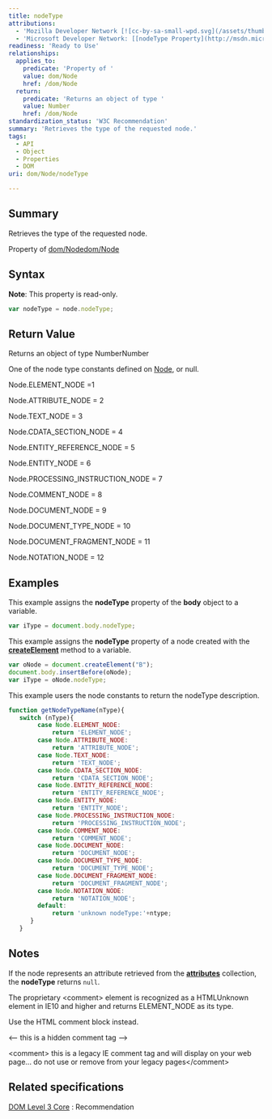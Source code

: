 ```yaml
---
title: nodeType
attributions:
  - 'Mozilla Developer Network [![cc-by-sa-small-wpd.svg](/assets/thumb/8/8c/cc-by-sa-small-wpd.svg/120px-cc-by-sa-small-wpd.svg.png)](http://creativecommons.org/licenses/by-sa/3.0/us/): [[Node.nodeType](https://developer.mozilla.org/en-US/docs/Web/API/Node.nodeType) Article]'
  - 'Microsoft Developer Network: [[nodeType Property](http://msdn.microsoft.com/en-us/library/ie/ms534191(v=vs.85).aspx) Article]'
readiness: 'Ready to Use'
relationships:
  applies_to:
    predicate: 'Property of '
    value: dom/Node
    href: /dom/Node
  return:
    predicate: 'Returns an object of type '
    value: Number
    href: /dom/Node
standardization_status: 'W3C Recommendation'
summary: 'Retrieves the type of the requested node.'
tags:
  - API
  - Object
  - Properties
  - DOM
uri: dom/Node/nodeType

---
```

## <span>Summary</span>

Retrieves the type of the requested node.

Property of [dom/Node](/dom/Node)[dom/Node](/dom/Node)

## <span>Syntax</span>

**Note**: This property is read-only.

``` js
var nodeType = node.nodeType;
```

## <span>Return Value</span>

Returns an object of type NumberNumber

One of the node type constants defined on [Node](/dom/Node), or null.

Node.ELEMENT\_NODE =1

Node.ATTRIBUTE\_NODE = 2

Node.TEXT\_NODE = 3

Node.CDATA\_SECTION\_NODE = 4

Node.ENTITY\_REFERENCE\_NODE = 5

Node.ENTITY\_NODE = 6

Node.PROCESSING\_INSTRUCTION\_NODE = 7

Node.COMMENT\_NODE = 8

Node.DOCUMENT\_NODE = 9

Node.DOCUMENT\_TYPE\_NODE = 10

Node.DOCUMENT\_FRAGMENT\_NODE = 11

Node.NOTATION\_NODE = 12

## <span>Examples</span>

This example assigns the **nodeType** property of the **body** object to a variable.

``` js
var iType = document.body.nodeType;
```

This example assigns the **nodeType** property of a node created with the [**createElement**](/dom/Document/createElement) method to a variable.

``` js
var oNode = document.createElement("B");
document.body.insertBefore(oNode);
var iType = oNode.nodeType;
```

This example users the node constants to return the nodeType description.

``` js
function getNodeTypeName(nType){
   switch (nType){
        case Node.ELEMENT_NODE:
            return 'ELEMENT_NODE';
        case Node.ATTRIBUTE_NODE:
            return 'ATTRIBUTE_NODE';
        case Node.TEXT_NODE:
            return 'TEXT_NODE';
        case Node.CDATA_SECTION_NODE:
            return 'CDATA_SECTION_NODE';
        case Node.ENTITY_REFERENCE_NODE:
            return 'ENTITY_REFERENCE_NODE';
        case Node.ENTITY_NODE:
            return 'ENTITY_NODE';
        case Node.PROCESSING_INSTRUCTION_NODE:
            return 'PROCESSING_INSTRUCTION_NODE';
        case Node.COMMENT_NODE:
            return 'COMMENT_NODE';
        case Node.DOCUMENT_NODE:
            return 'DOCUMENT_NODE';
        case Node.DOCUMENT_TYPE_NODE:
            return 'DOCUMENT_TYPE_NODE';
        case Node.DOCUMENT_FRAGMENT_NODE:
            return 'DOCUMENT_FRAGMENT_NODE';
        case Node.NOTATION_NODE:
            return 'NOTATION_NODE';
        default:
            return 'unknown nodeType:'+ntype;
      }
   }
```

## <span>Notes</span>

If the node represents an attribute retrieved from the [**attributes**](/dom/Node/attributes) collection, the **nodeType** returns `null`.

The proprietary \<comment\> element is recognized as a HTMLUnknown element in IE10 and higher and returns ELEMENT\_NODE as its type.

Use the HTML comment block instead.

\<-- this is a hidden comment tag --\>

\<comment\> this is a legacy IE comment tag and will display on your web page... do not use or remove from your legacy pages\</comment\>

## <span>Related specifications</span>

[DOM Level 3 Core](http://www.w3.org/TR/DOM-Level-3-Core/)
:   Recommendation
